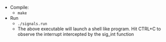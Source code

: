 - Compile:
    - ```make```
- Run
    - ```./signals.run```
    - The above executable will launch a shell like program. Hit CTRL+C to observe the interrupt intercepted by the sig_int function
